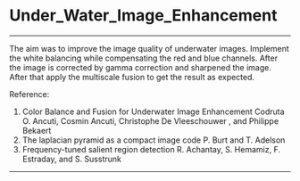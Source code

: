 # Under_Water_Image_Enhancement
***************************************************************************************************

The aim was to improve the image quality of underwater images. Implement the white
balancing while compensating the red and blue channels.
After the image is corrected by gamma correction and sharpened the image.
After that apply the multiscale fusion to get
the result as expected.

Reference: 
1. Color Balance and Fusion for Underwater Image Enhancement
   Codruta O. Ancuti, Cosmin Ancuti, Christophe De Vleeschouwer , and Philippe Bekaert
2. The laplacian pyramid as a compact image code
   P. Burt and T. Adelson
3. Frequency-tuned salient region detection
   R. Achantay, S. Hemamiz, F. Estraday, and S. Susstrunk

***************************************************************************************************
